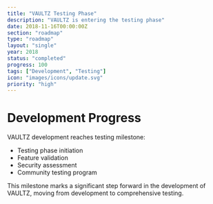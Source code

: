 ```yaml
---
title: "VAULTZ Testing Phase"
description: "VAULTZ is entering the testing phase"
date: 2018-11-16T00:00:00Z
section: "roadmap"
type: "roadmap"
layout: "single"
year: 2018
status: "completed"
progress: 100
tags: ["Development", "Testing"]
icon: "images/icons/update.svg"
priority: "high"
---
```


# Development Progress

VAULTZ development reaches testing milestone:
- Testing phase initiation
- Feature validation
- Security assessment
- Community testing program

This milestone marks a significant step forward in the development of VAULTZ, moving from development to comprehensive testing.
